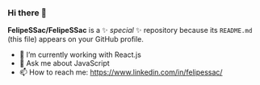 ### Hi there 👋
**FelipeSSac/FelipeSSac** is a ✨ _special_ ✨ repository because its `README.md` (this file) appears on your GitHub profile.

- 🔭 I’m currently working with React.js
- 💬 Ask me about JavaScript
- 📫 How to reach me: https://www.linkedin.com/in/felipessac/
